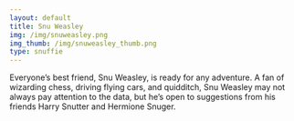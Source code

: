 ```yaml
---
layout: default
title: Snu Weasley
img: /img/snuweasley.png
img_thumb: /img/snuweasley_thumb.png
type: snuffie
---
```


Everyone’s best friend, Snu Weasley, is ready for any adventure. A fan of wizarding chess, driving flying cars, and quidditch, Snu Weasley may not always pay attention to the data, but he’s open to suggestions from his friends Harry Snutter and Hermione Snuger.  